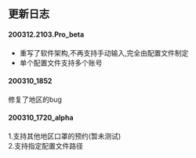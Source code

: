 
## 更新日志
#### 200312.2103.Pro_beta  
 - 重写了软件架构,不再支持手动输入,完全由配置文件制定  
 - 单个配置文件支持多个账号
  
#### 200310_1852
修复了地区的bug

#### 200310_1720_alpha
1.支持其他地区口罩的预约(暂未测试)    
2.支持指定配置文件路径  
